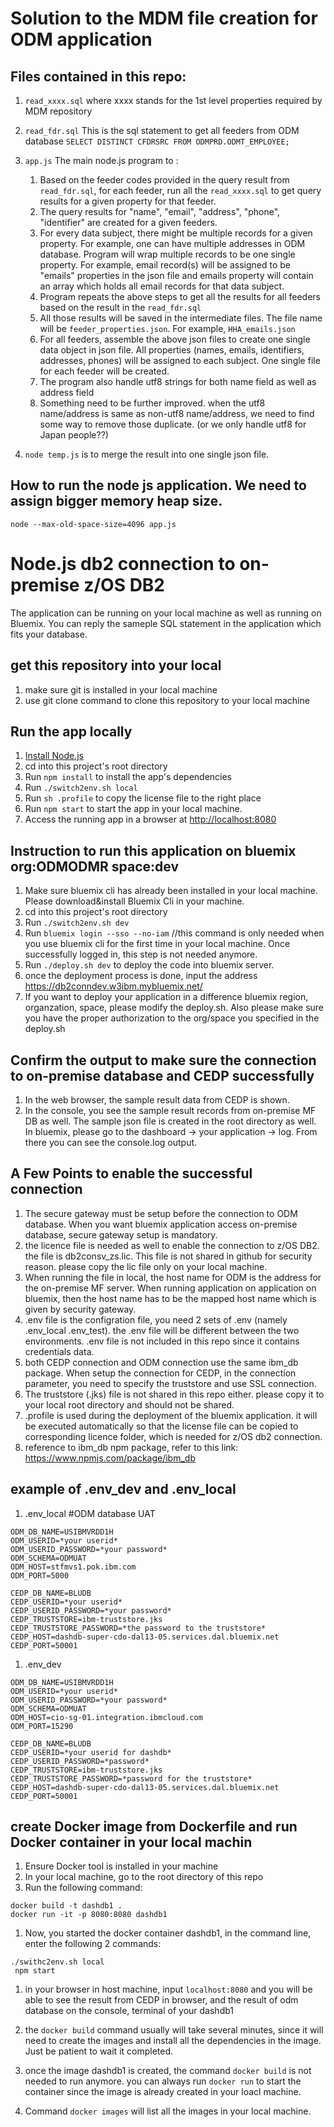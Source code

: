 # Solution to the MDM file creation for ODM application

## Files contained in this repo:
1. `read_xxxx.sql`  where xxxx stands for the 1st level properties required by MDM repository
1. `read_fdr.sql` This is the sql statement to get all feeders from ODM database 
`SELECT DISTINCT CFDRSRC FROM ODMPRD.ODMT_EMPLOYEE; `
1. `app.js`  The main node.js program to :
    1.  Based on the feeder codes provided in the query result from `read_fdr.sql`, for each feeder, run all the `read_xxxx.sql` to get query results for a given property for that feeder.    
    1.  The query results for "name", "email", "address", "phone", "identifier" are created for a given feeders. 
    1.  For every data subject, there might be multiple records for a given property. For example, one can have multiple addresses in ODM database. Program will wrap multiple records to be one single property. For example, email record(s) will be  assigned to be "emails" properties in the json file and emails property will contain an array which holds all email records for that data subject.
    1.  Program repeats the above steps to get all the results for all feeders based on the result in the `read_fdr.sql`
    1.  All those results will be saved in the intermediate files. The file name will be `feeder_properties.json`. For example, `HHA_emails.json`
    1.  For all feeders, assemble the above json files to create one single data object in json file. All properties (names, emails, identifiers, addresses, phones) will be assigned to each subject. One single file for each feeder will be created. 
    1.  The program also handle utf8 strings for both name field as well as address field
    1.  Something need to be further improved. when the utf8 name/address is same as non-utf8 name/address, we need to find some way to remove those duplicate. (or we only handle utf8 for Japan people??)


 1. `node temp.js` is to merge the result into one single json file.    
 
 
 ## How to run the node js application. We need to assign bigger memory heap size. 
 
`node --max-old-space-size=4096 app.js`

# Node.js db2 connection to on-premise z/OS DB2

The application can be running on your local machine as well as running on Bluemix. 
You can reply the sameple SQL statement in the application which fits your database.

## get this repository into your local
1. make sure git is installed in your local machine
1. use git clone command to clone this repository to your local machine

## Run the app locally

1. [Install Node.js][]
1. cd into this project's root directory
1. Run `npm install` to install the app's dependencies
1. Run `./switch2env.sh local`
1. Run `sh .profile` to copy the license file to the right place
1. Run `npm start` to start the app in your local machine.
1. Access the running app in a browser at <http://localhost:8080>

[Install Node.js]: https://nodejs.org/en/download/

## Instruction to run this application on bluemix org:ODMODMR space:dev
1. Make sure bluemix cli has already been installed in your local machine. Please download&install Bluemix Cli in your machine. 
1. cd into this project's root directory
1. Run `./switch2env.sh dev`
1. Run `bluemix login --sso --no-iam`  //this command is only needed when you use bluemix cli for the first time in your local machine. Once successfully logged in, this step is not needed anymore. 
1. Run `./deploy.sh dev` to deploy the code into bluemix server. 
1. once the deployment process is done, input the address https://db2conndev.w3ibm.mybluemix.net/
1. If you want to deploy your application in a difference bluemix region, organzation, space, please modify the deploy.sh. Also please make sure you have the proper authorization to the org/space you specified in the deploy.sh 

## Confirm the output to make sure the connection to on-premise database and CEDP successfully
1. In the web browser, the sample result data from CEDP is shown. 
1. In the console, you see the sample result records from on-premise MF DB as well. The sample json file is created in the root directory as well. In bluemix, please go to the dashboard -> your application -> log. From there you can see the console.log output.  

## A Few Points to enable the successful connection
1. The secure gateway must be setup before the connection to ODM database. When you want bluemix application access on-premise database, secure gateway setup is mandatory. 
1. the licence file is needed as well to enable the connection to z/OS DB2. the file is db2consv_zs.lic. This file is not shared in github for security reason. please copy the lic file only on your local machine. 
1. When running the file in local, the host name for ODM is the address for the on-premise MF server. When running application on application on bluemix, then the host name has to be the mapped host name which is given by security gateway. 
1. .env file is the configration file, you need 2 sets of .env (namely .env_local .env_test). the .env file will be different between the two environments. .env file is not included in this repo since it contains credentials data. 
1. both CEDP connection and ODM connection use the same ibm_db package. When setup the connection for CEDP, in the connection parameter, you need to specify the truststore and use SSL connection. 
1. The truststore (.jks) file is not shared in this repo either. please copy it to your local root directory and should not be shared.
1. .profile is used during the deployment of the bluemix application. it will be executed automatically so that the license file can be copied to corresponding licence folder, which is needed for z/OS db2 connection. 
1. reference to ibm_db npm package, refer to this link: https://www.npmjs.com/package/ibm_db

## example of .env_dev and .env_local

1. .env_local
#ODM database UAT
```
ODM_DB_NAME=USIBMVRDD1H
ODM_USERID=*your userid*
ODM_USERID_PASSWORD=*your password*
ODM_SCHEMA=ODMUAT
ODM_HOST=stfmvs1.pok.ibm.com
ODM_PORT=5000

CEDP_DB_NAME=BLUDB
CEDP_USERID=*your userid*
CEDP_USERID_PASSWORD=*your password*
CEDP_TRUSTSTORE=ibm-truststore.jks
CEDP_TRUSTSTORE_PASSWORD=*the password to the truststore*
CEDP_HOST=dashdb-super-cdo-dal13-05.services.dal.bluemix.net
CEDP_PORT=50001
```

1. .env_dev
```
ODM_DB_NAME=USIBMVRDD1H
ODM_USERID=*your userid*
ODM_USERID_PASSWORD=*your password*
ODM_SCHEMA=ODMUAT
ODM_HOST=cio-sg-01.integration.ibmcloud.com
ODM_PORT=15290

CEDP_DB_NAME=BLUDB
CEDP_USERID=*your userid for dashdb*
CEDP_USERID_PASSWORD=*password*
CEDP_TRUSTSTORE=ibm-truststore.jks
CEDP_TRUSTSTORE_PASSWORD=*password for the truststore*
CEDP_HOST=dashdb-super-cdo-dal13-05.services.dal.bluemix.net
CEDP_PORT=50001

```

## create Docker image from Dockerfile and run Docker container in your local machin

1. Ensure Docker tool is installed in your machine
1. In your local machine, go to the root directory of this repo
1. Run the following command: 
``` 
docker build -t dashdb1 .        
docker run -it -p 8080:8080 dashdb1 
```
1. Now, you started the docker container dashdb1, in the command line, enter the following 2 commands: 
``` 
./swithc2env.sh local
 npm start
```
1. in your browser in host machine, input `localhost:8080` and you will be able to see the result from CEDP in browser, and the result of odm database on the console, terminal of your dashdb1

1. the `docker build` command usually will take several minutes, since it will need to create the images and install all the dependencies in the image. Just be patient to wait it completed. 

1. once the image dashdb1 is created, the command `docker build` is not needed to run anymore. you can always run `docker run` to start the container since the image is already created in your loacl machine. 

1. Command `docker images` will list all the images in your local machine. 



